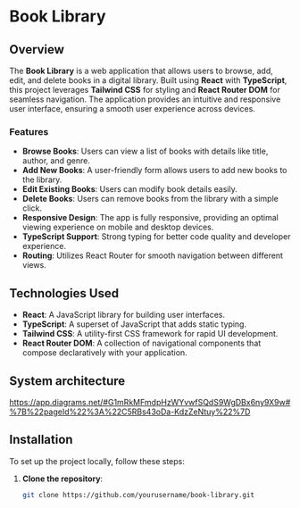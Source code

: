 # Book Library

## Overview

The **Book Library** is a web application that allows users to browse, add, edit, and delete books in a digital library. Built using **React** with **TypeScript**, this project leverages **Tailwind CSS** for styling and **React Router DOM** for seamless navigation. The application provides an intuitive and responsive user interface, ensuring a smooth user experience across devices.

### Features

- **Browse Books**: Users can view a list of books with details like title, author, and genre.
- **Add New Books**: A user-friendly form allows users to add new books to the library.
- **Edit Existing Books**: Users can modify book details easily.
- **Delete Books**: Users can remove books from the library with a simple click.
- **Responsive Design**: The app is fully responsive, providing an optimal viewing experience on mobile and desktop devices.
- **TypeScript Support**: Strong typing for better code quality and developer experience.
- **Routing**: Utilizes React Router for smooth navigation between different views.

## Technologies Used

- **React**: A JavaScript library for building user interfaces.
- **TypeScript**: A superset of JavaScript that adds static typing.
- **Tailwind CSS**: A utility-first CSS framework for rapid UI development.
- **React Router DOM**: A collection of navigational components that compose declaratively with your application.

## System architecture 
https://app.diagrams.net/#G1mRkMFmdpHzWYvwfSQdS9WgDBx6ny9X9w#%7B%22pageId%22%3A%22C5RBs43oDa-KdzZeNtuy%22%7D

## Installation

To set up the project locally, follow these steps:

1. **Clone the repository**:

   ```bash
   git clone https://github.com/yourusername/book-library.git
